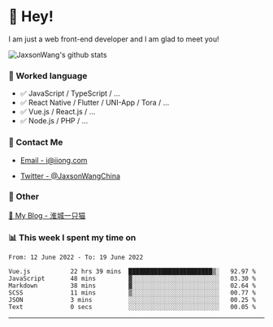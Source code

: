 # 👋 Hey!

I am just a web front-end developer and I am glad to meet you!

![JaxsonWang's github stats](https://github-readme-stats.vercel.app/api?username=JaxsonWang&&show_icons=true&&title_color=1abc9c&&icon_color=1abc9c)


### 📝 Worked language

- ✅ JavaScript / TypeScript / ...
- ✅ React Native / Flutter / UNI-App / Tora / ...
- ✅ Vue.js / React.js / ...
- ✅ Node.js / PHP / ...

### 📮 Contact Me

- [Email - i@iiong.com](mailto:i@iiong.com)

- [Twitter - @JaxsonWangChina](https://twitter.com/JaxsonWangChina)

### 🤪 Other

[📌 My Blog - 淮城一只猫](https://iiong.com)

### 📊 This week I spent my time on

<!--START_SECTION:waka-->

```text
From: 12 June 2022 - To: 19 June 2022

Vue.js           22 hrs 39 mins  ███████████████████████▒░   92.97 %
JavaScript       48 mins         ▓░░░░░░░░░░░░░░░░░░░░░░░░   03.30 %
Markdown         38 mins         ▓░░░░░░░░░░░░░░░░░░░░░░░░   02.64 %
SCSS             11 mins         ▒░░░░░░░░░░░░░░░░░░░░░░░░   00.77 %
JSON             3 mins          ░░░░░░░░░░░░░░░░░░░░░░░░░   00.25 %
Text             0 secs          ░░░░░░░░░░░░░░░░░░░░░░░░░   00.05 %
```

<!--END_SECTION:waka-->

---

